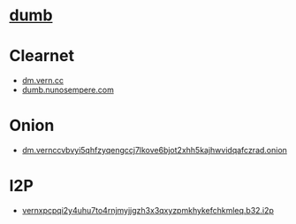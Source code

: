 # [dumb](https://github.com/rramiachraf/dumb)

# Clearnet
- [dm.vern.cc](https://dm.vern.cc)
- [dumb.nunosempere.com](https://dumb.nunosempere.com)
# Onion
- [dm.vernccvbvyi5qhfzyqengccj7lkove6bjot2xhh5kajhwvidqafczrad.onion](http://dm.vernccvbvyi5qhfzyqengccj7lkove6bjot2xhh5kajhwvidqafczrad.onion)
# I2P
- [vernxpcpqi2y4uhu7to4rnjmyjjgzh3x3qxyzpmkhykefchkmleq.b32.i2p](http://vernxpcpqi2y4uhu7to4rnjmyjjgzh3x3qxyzpmkhykefchkmleq.b32.i2p)

